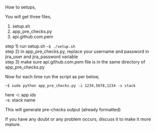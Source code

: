 How to setups,

You will get three files,

1) setup.sh
2) app_pre_checks.py
3) api.github.com.pem

step 1) run setup.sh ```~$ ./setup.sh``` <br />
step 2) in app_pre_checks.py, replace your username and password in jira_user and jira_password variable <br />
step 3) make sure api.github.com.pem file is in the same directory of app_pre_checks.py <br />

Now for each time run the script as per below,

```
~$ sudo python app_pre_checks.py -i 1234,5678,1234 -s stack
```

here 
-i: app ids  <br />
-s: stack name

This will generate pre-checks output (already formatted)

If you have any doubt or any problem occurs, discuss it to make it more mature.
